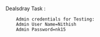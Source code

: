 Dealsdray Task  :

		Admin credentials for Testing:
  		Admin User Name=Nithish
		Admin Password=nk15
  				

